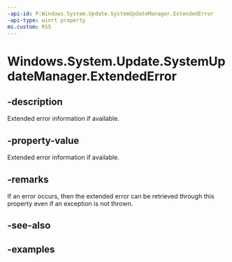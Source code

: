 ```yaml
---
-api-id: P:Windows.System.Update.SystemUpdateManager.ExtendedError
-api-type: winrt property
ms.custom: RS5
---
```


<!-- Property syntax.
public HResult ExtendedError { get; }
-->

# Windows.System.Update.SystemUpdateManager.ExtendedError

## -description
Extended error information if available.

## -property-value
Extended error information if available.

## -remarks
If an error occurs, then the extended error can be retrieved through this property even if an exception is not thrown.

## -see-also

## -examples

